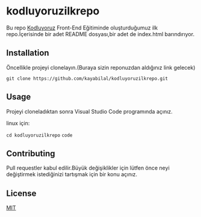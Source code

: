 # kodluyoruzilkrepo
Bu repo [Kodluyoruz](https://www.kodluyoruz.org/)
Front-End Eğitiminde oluşturduğumuz ilk repo.İçerisinde bir adet README dosyası,bir adet de index.html barındırıyor.


## Installation 
Öncellikle projeyi clonelayın.(Buraya sizin reponuzdan aldığınız link gelecek)

`git clone https://github.com/kayabilal/kodluyoruzilkrepo.git`

## Usage 
Projeyi cloneladıktan sonra Visual Studio Code programında açınız.

linux için:

`cd kodluyoruzilkrepo`
`code`
## Contributing
Pull requestler kabul edilir.Büyük değişiklikler için lütfen önce neyi değiştirmek istediğinizi tartışmak için bir konu açınız.

## License
[MIT](https://www.mit.edu/)


